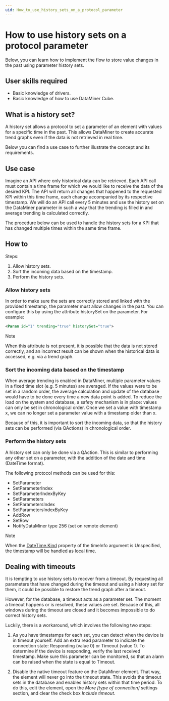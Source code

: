 ```yaml
---
uid: How_to_use_history_sets_on_a_protocol_parameter
---
```


# How to use history sets on a protocol parameter

Below, you can learn how to implement the flow to store value changes in the past using parameter history sets.

## User skills required

- Basic knowledge of drivers.
- Basic knowledge of how to use DataMiner Cube.

## What is a history set?

A history set allows a protocol to set a parameter of an element with values for a specific time in the past. This allows DataMiner to create accurate trend graphs even if the data is not retrieved in real time.

Below you can find a use case to further illustrate the concept and its requirements.

## Use case

Imagine an API where only historical data can be retrieved. Each API call must contain a time frame for which we would like to receive the data of the desired KPI. The API will return all changes that happened to the requested KPI within this time frame, each change accompanied by its respective timestamp. We will do an API call every 5 minutes and use the history set on the DataMiner parameter in such a way that the trending is filled in and average trending is calculated correctly.

The procedure below can be used to handle the history sets for a KPI that has changed multiple times within the same time frame.

## How to

Steps:

1. Allow history sets.
1. Sort the incoming data based on the timestamp.
1. Perform the history sets.

### Allow history sets

In order to make sure the sets are correctly stored and linked with the provided timestamp, the parameter must allow changes in the past. You can configure this by using the attribute historySet on the parameter. For example:

```xml
<Param id="1" trending="true" historySet="true">
```

> [!NOTE]
> When this attribute is not present, it is possible that the data is not stored correctly, and an incorrect result can be shown when the historical data is accessed, e.g. via a trend graph.

### Sort the incoming data based on the timestamp

When average trending is enabled in DataMiner, multiple parameter values in a fixed time slot (e.g. 5 minutes) are averaged. If the values were to be set in a random order, the average calculation and update of the database would have to be done every time a new data point is added. To reduce the load on the system and database, a safety mechanism is in place: values can only be set in chronological order. Once we set a value with timestamp x, we can no longer set a parameter value with a timestamp older than x.

Because of this, it is important to sort the incoming data, so that the history sets can be performed (via QActions) in chronological order.

### Perform the history sets

A history set can only be done via a QAction. This is similar to performing any other set on a parameter, with the addition of the date and time (DateTime format).

The following protocol methods can be used for this:

- SetParameter
- SetParameterIndex
- SetParameterIndexByKey
- SetParameters
- SetParametersIndex
- SetParametersIndexByKey
- AddRow
- SetRow
- NotifyDataMiner type 256 (set on remote element)

> [!NOTE]
> When the [DateTime.Kind](https://docs.microsoft.com/en-us/dotnet/api/system.datetime.kind?view=netframework-4.6.2) property of the timeInfo argument is Unspecified, the timestamp will be handled as local time.

## Dealing with timeouts

It is tempting to use history sets to recover from a timeout. By requesting all parameters that have changed during the timeout and using a history set for them, it could be possible to restore the trend graph after a timeout.

However, for the database, a timeout acts as a parameter set. The moment a timeout happens or is resolved, these values are set. Because of this, all windows during the timeout are closed and it becomes impossible to do correct history sets.

Luckily, there is a workaround, which involves the following two steps:

1. As you have timestamps for each set, you can detect when the device is in timeout yourself. Add an extra read parameter to indicate the connection state: Responding (value 0) or Timeout (value 1). To determine if the device is responding, verify the last received timestamp. Make sure this parameter can be monitored, so that an alarm can be raised when the state is equal to Timeout.

1. Disable the native timeout feature on the DataMiner element. That way, the element will never go into the timeout state. This avoids the timeout sets in the database and enables history sets within that time period. To do this, edit the element, open the *More [type of connection]* settings section, and clear the check box *Include timeout*.
